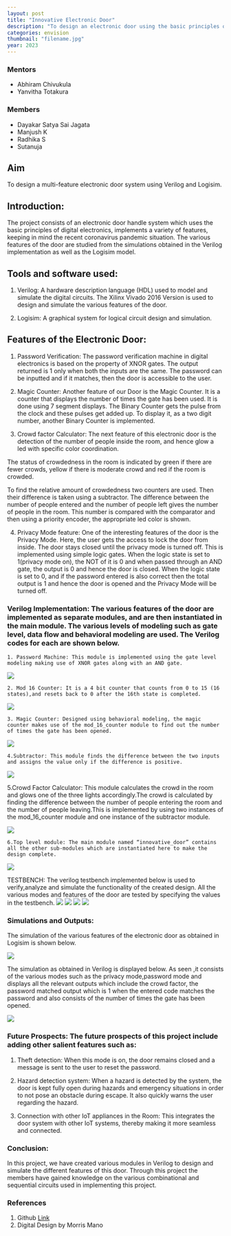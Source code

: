 ```yaml
---
layout: post
title: "Innovative Electronic Door"
description: "To design an electronic door using the basic principles of digital electronics, implementing a variety of features."
categories: envision
thumbnail: "filename.jpg"
year: 2023
---
```



### Mentors

- Abhiram Chivukula
- Yanvitha Totakura

### Members

- Dayakar Satya Sai Jagata 
- Manjush K
- Radhika S
- Sutanuja 


## Aim

To design a multi-feature electronic door system using Verilog and Logisim.

## Introduction:

The project consists of an electronic door handle system which uses the basic principles of digital electronics, implements a variety of features, keeping in mind the recent coronavirus pandemic situation. The various features of the door are studied from the simulations obtained in the Verilog implementation as well as the Logisim model.


## Tools and software used:


1. Verilog: A hardware description language (HDL) used to model and simulate the digital circuits. The Xilinx Vivado 2016 Version is used to design and simulate the various features of the door.

2. Logisim: A graphical system for logical circuit design and simulation.

## Features of the Electronic Door:


1. Password Verification: The password verification machine in digital electronics is based on the property of XNOR gates. The output returned is 1 only when both the inputs are the same. The password can be inputted and if it matches, then the door is accessible to the user.




2. Magic Counter: Another feature of our Door is the Magic Counter. It is a counter that displays the number of times the gate has been used. It is done using 7 segment displays. The Binary Counter gets the pulse from the clock and these pulses get added up. To display it, as a two digit number, another Binary Counter is implemented.


3. Crowd factor Calculator: The next feature of this electronic door is the detection of the number of people inside the room, and hence glow a led with specific color coordination. 

The status of crowdedness in the room is indicated by green if there are fewer crowds, yellow if there is moderate crowd and red if the room is crowded.

To find the relative amount of crowdedness two counters are used.
Then their difference is taken using a subtractor. The difference between the number of people entered and the number of people left gives the number of people in the room. This number is compared with the comparator and then using a priority encoder, the appropriate led color is shown.



4. Privacy Mode feature: One of the interesting features of the door is the Privacy Mode. Here, the user gets the access to lock the door from inside. The door stays closed until the privacy mode is turned off. This is implemented using simple logic gates. When the logic state is set to 1(privacy mode on), the NOT of it is 0 and when passed through an AND gate, the output is 0 and hence the door is closed. When the logic state is set to 0, and if the password entered is also correct then the total output is 1 and hence the door is opened and the Privacy Mode will be turned off.





### Verilog Implementation: The various features of the door are implemented as separate modules, and are then instantiated in the main module. The various levels of modeling such as gate level, data flow and behavioral modeling are used. The Verilog codes for each are shown below.
 
  	1. Password Machine: This module is implemented using the gate level modeling making use of XNOR gates along with an AND gate.
<img src="password_module.jpg">
  
  
	2. Mod 16 Counter: It is a 4 bit counter that counts from 0 to 15 (16 states),and resets back to 0 after the 16th state is completed.
<img src="mod_16_counter.jpg">


	3. Magic Counter: Designed using behavioral modeling, the magic counter makes use of the mod_16_counter module to find out the number of times the gate has been opened.


<img src="magic_counter.jpg">


	4.Subtractor: This module finds the difference between the two inputs and assigns the value only if the difference is positive.


<img src="subtractor_module.jpg">


5.Crowd Factor Calculator: This module calculates the crowd in the room and glows one of the three lights accordingly.The crowd is calculated by finding the difference between the number of people entering the room and the number of people leaving.This is implemented by using two instances of the mod_16_counter  module and one instance of the subtractor module.

<img src="crowd_factor.jpg">


	6.Top level module: The main module named “innovative_door” contains all the other sub-modules which are instantiated here to make the design complete.
<img src="Main_module.jpg">


TESTBENCH: The verilog testbench implemented below is used to verify,analyze and simulate the functionality of the created design. All the various modes and features of the door are tested by specifying the values in the testbench.
<img src="testbench_1.jpg">
<img src="testbench_2.jpg">
<img src="testbench_3.jpg">
<img src="testbench_4.jpg">





### Simulations and Outputs:

The simulation of the various features of the electronic door as obtained in Logisim is shown below.

<img src="Logisim_electronic_door.jpg">







The simulation as obtained in Verilog is displayed below. As seen ,it consists of the various modes such as the privacy mode,password mode and displays all the relevant outputs which include the crowd factor, the password matched output which is 1 when the entered code matches the password and also consists of the number of times the gate has been opened.

<img src="Verilog_electronic_door.jpg">






### Future Prospects: The future prospects of this project include adding other salient features such as:

1. Theft detection:  When this mode is on, the door remains closed and a message is sent to the user to reset the password.

2. Hazard detection system: When a hazard is detected by the system, the door is kept fully open during hazards and emergency situations in order to not pose an obstacle during escape. It also quickly warns the user regarding the hazard. 

3. Connection with other IoT appliances in the Room: This integrates the door system with other IoT systems, thereby making it more seamless and connected.

 



### Conclusion: 
In this project, we have created various modules in Verilog to design and simulate the different features of this door. Through this project the members have gained knowledge on the various combinational and sequential circuits used in implementing this project.


### References

1. Github [Link]( https://github.com/ayush-agarwal-0502/Innovative-Electronic-Door/tree/main)
2. Digital Design by Morris Mano


